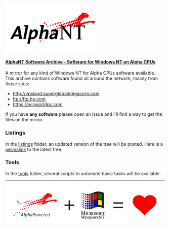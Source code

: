 <img src="https://raw.githubusercontent.com/jack23247/alphant/master/media/AlphaNT_Logo.png" alt="AlphaNT Logo" width="300" height="150">

#### [AlphaNT Software Archive - Software for Windows NT on Alpha CPUs](https://mega.nz/#F!RyAxwAzQ!K1vjCrm7nd_lwNqlE-bU9Q)
A mirror for any kind of Windows NT for Alpha CPUs software available. 
This archive contains software found all around the network, mainly from those sites:
- http://vpsland.superglobalmegacorp.com
- ftp://ftp.hp.com
- https://winworldpc.com

If you have **any software** please open an issue and I'll find a way to get the files on the mirror.

### Listings
In the [listings](./tree) folder, an updated version of the tree will be posted.
Here is a [permalink](https://raw.githubusercontent.com/jack23247/alphant/0fc64216a0ab7676219e897777960a1d2afba767/tree/latest.txt) to the latest tree.

### Tools
In the [tools](./tools) folder, several scripts to automate basic tasks will be available. 

____
<p align="center"><img src="https://raw.githubusercontent.com/jack23247/alphant/master/media/AlphaNT_Banner.png" alt="AlphaNT Banner" width="500" height="125"></p>
